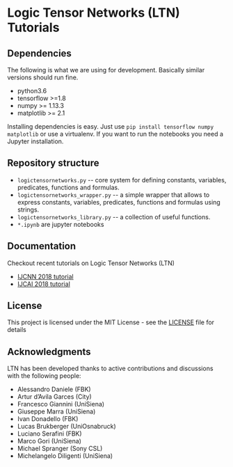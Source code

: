 # Logic Tensor Networks (LTN) Tutorials

## Dependencies

The following is what we are using for development. Basically similar versions should run fine.

* python3.6
* tensorflow >=1.8
* numpy >= 1.13.3
* matplotlib >= 2.1

Installing dependencies is easy. Just use ``pip install tensorflow numpy matplotlib`` or use a virtualenv. If you want to run the notebooks you need a Jupyter installation.

## Repository structure

* ``logictensornetworks.py`` -- core system for defining constants, variables, predicates, functions and formulas.
* ``logictensornetworks_wrapper.py`` -- a simple wrapper that allows to express constants, variables, predicates, functions and formulas using strings. 
* ``logictensornetworks_library.py`` -- a collection of useful functions.
* ``*.ipynb`` are jupyter notebooks

## Documentation

Checkout recent tutorials on Logic Tensor Networks (LTN)

* [IJCNN 2018 tutorial](https://sites.google.com/fbk.eu/ltn/tutorial-ijcnn-2018)
* [IJCAI 2018 tutorial](https://sites.google.com/fbk.eu/ltn/tutorial-ijcai-2018)

## License

This project is licensed under the MIT License - see the [LICENSE](LICENSE) file for details

## Acknowledgments

LTN has been developed thanks to active contributions and discussions with the following people:
* Alessandro Daniele (FBK)
* Artur d’Avila Garces (City)
* Francesco Giannini (UniSiena)
* Giuseppe Marra (UniSiena)
* Ivan Donadello (FBK)
* Lucas Brukberger (UniOsnabruck)
* Luciano Serafini (FBK)
* Marco Gori (UniSiena)
* Michael Spranger (Sony CSL)
* Michelangelo Diligenti (UniSiena)
